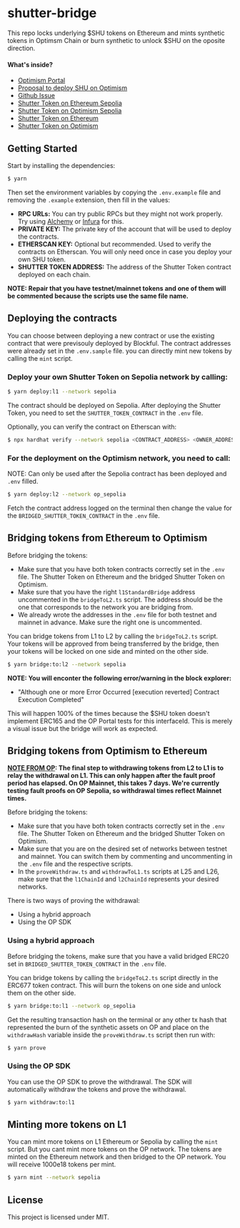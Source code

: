 # shutter-bridge

This repo locks underlying $SHU tokens on Ethereum and mints synthetic tokens in Optimsm Chain or
burn synthetic to unlock $SHU on the oposite direction.

#### What's inside?

- [Optimism Portal](https://docs.optimism.io/builders/app-developers/tutorials/cross-dom-bridge-erc20)
- [Proposal to deploy SHU on Optimism](https://shutternetwork.discourse.group/t/proposal-to-deploy-a-dex-pool-on-a-low-cost-chain-part-3/370)
- [Github Issue](https://github.com/blockful-io/shutter-bridge-op/issues/1)
- [Shutter Token on Ethereum Sepolia](https://sepolia.etherscan.io/token/0x94b713781143b8eb3c9e334c1523f067990c90b3)
- [Shutter Token on Optimism Sepolia](https://sepolia-optimism.etherscan.io/token/0x428225a7b4d4ab16f5548f6a4aafffd80e419e74)
- [Shutter Token on Ethereum](https://etherscan.io/token/0xe485e2f1bab389c08721b291f6b59780fec83fd7)
- [Shutter Token on Optimism](https://optimistic.etherscan.io/token/0xaf1d71bf947709315655514467d5158e5d3046d5)

## Getting Started

Start by installing the dependencies:

```bash
$ yarn
```

Then set the environment variables by copying the `.env.example` file and removing the `.example`
extension, then fill in the values:

- **RPC URLs:** You can try public RPCs but they might not work properly. Try using
  [Alchemy](https://www.alchemy.com/) or [Infura](https://infura.io/) for this.
- **PRIVATE KEY:** The private key of the account that will be used to deploy the contracts.
- **ETHERSCAN KEY:** Optional but recommended. Used to verify the contracts on Etherscan. You will
  only need once in case you deploy your own SHU token.
- **SHUTTER TOKEN ADDRESS:** The address of the Shutter Token contract deployed on each chain.

**NOTE: Repair that you have testnet/mainnet tokens and one of them will be commented because the
scripts use the same file name.**

## Deploying the contracts

You can choose between deploying a new contract or use the existing contract that were previsouly
deployed by Blockful. The contract addresses were already set in the `.env.sample` file. you can
directly mint new tokens by calling the `mint` script.

### Deploy your own Shutter Token on Sepolia network by calling:

```bash
$ yarn deploy:l1 --network sepolia
```

The contract should be deployed on Sepolia. After deploying the Shutter Token, you need to set the
`SHUTTER_TOKEN_CONTRACT` in the `.env` file.

Optionally, you can verify the contract on Etherscan with:

```bash
$ npx hardhat verify --network sepolia <CONTRACT_ADDRESS> <OWNER_ADDRESS>
```

### For the deployment on the Optimism network, you need to call:

NOTE: Can only be used after the Sepolia contract has been deployed and `.env` filled.

```bash
$ yarn deploy:l2 --network op_sepolia
```

Fetch the contract address logged on the terminal then change the value for the
`BRIDGED_SHUTTER_TOKEN_CONTRACT` in the `.env` file.

## Bridging tokens from Ethereum to Optimism

Before bridging the tokens:

- Make sure that you have both token contracts correctly set in the `.env` file. The Shutter Token
  on Ethereum and the bridged Shutter Token on Optimism.
- Make sure that you have the right `l1StandardBridge` address uncommented in the `bridgeToL2.ts`
  script. The address should be the one that corresponds to the network you are bridging from.
- We already wrote the addresses in the `.env` file for both testnet and mainnet in advance. Make
  sure the right one is uncommented.

You can bridge tokens from L1 to L2 by calling the `bridgeToL2.ts` script. Your tokens will be
approved from being transferred by the bridge, then your tokens will be locked on one side and
minted on the other side.

```bash
$ yarn bridge:to:l2 --network sepolia
```

**NOTE: You will enconter the following error/warning in the block explorer:**

- "Although one or more Error Occurred [execution reverted] Contract Execution Completed"

This will happen 100% of the times because the $SHU token doesn't implement ERC165 and the OP Portal
tests for this interfaceId. This is merely a visual issue but the bridge will work as expected.

## Bridging tokens from Optimism to Ethereum

**[NOTE FROM OP](https://docs.optimism.io/builders/app-developers/tutorials/cross-dom-bridge-erc20):
The final step to withdrawing tokens from L2 to L1 is to relay the withdrawal on L1. This can only
happen after the fault proof period has elapsed. On OP Mainnet, this takes 7 days. We're currently
testing fault proofs on OP Sepolia, so withdrawal times reflect Mainnet times.**

Before bridging the tokens:

- Make sure that you have both token contracts correctly set in the `.env` file. The Shutter Token
  on Ethereum and the bridged Shutter Token on Optimism.
- Make sure that you are on the desired set of networks between testnet and mainnet. You can switch
  them by commenting and uncommenting in the `.env` file and the respective scripts.
- In the `proveWithdraw.ts` and `withdrawToL1.ts` scripts at L25 and L26, make sure that the
  `l1ChainId` and `l2ChainId` represents your desired networks.

There is two ways of proving the withdrawal:

- Using a hybrid approach
- Using the OP SDK

### Using a hybrid approach

Before bridging the tokens, make sure that you have a valid bridged ERC20 set in
`BRIDGED_SHUTTER_TOKEN_CONTRACT` in the `.env` file.

You can bridge tokens by calling the `bridgeToL2.ts` script directly in the ERC677 token contract.
This will burn the tokens on one side and unlock them on the other side.

```bash
$ yarn bridge:to:l1 --network op_sepolia
```

Get the resulting transaction hash on the terminal or any other tx hash that represented the burn of
the synthetic assets on OP and place on the `withdrawHash` variable inside the `proveWithdraw.ts`
script then run with:

```bash
$ yarn prove
```

### Using the OP SDK

You can use the OP SDK to prove the withdrawal. The SDK will automatically withdraw the tokens and
prove the withdrawal.

```bash
$ yarn withdraw:to:l1
```

## Minting more tokens on L1

You can mint more tokens on L1 Ethereum or Sepolia by calling the `mint` script. But you cant mint
more tokens on the OP network. The tokens are minted on the Ethereum network and then bridged to the
OP network. You will receive 1000e18 tokens per mint.

```bash
$ yarn mint --network sepolia
```

## License

This project is licensed under MIT.
